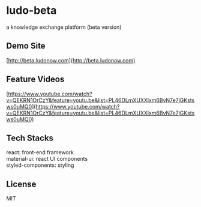 # ludo-beta
a knowledge exchange platform (beta version)

## Demo Site
[http://beta.ludonow.com](http://beta.ludonow.com)

## Feature Videos
[https://www.youtube.com/watch?v=QEKRN1OrCzY&feature=youtu.be&list=PL46DLmXUXXlxm6BvN7e7jGKstsws0uMQ0](https://www.youtube.com/watch?v=QEKRN1OrCzY&feature=youtu.be&list=PL46DLmXUXXlxm6BvN7e7jGKstsws0uMQ0)

## Tech Stacks
react: front-end framework  
material-ui: react UI components  
styled-components: styling  

## License
MIT